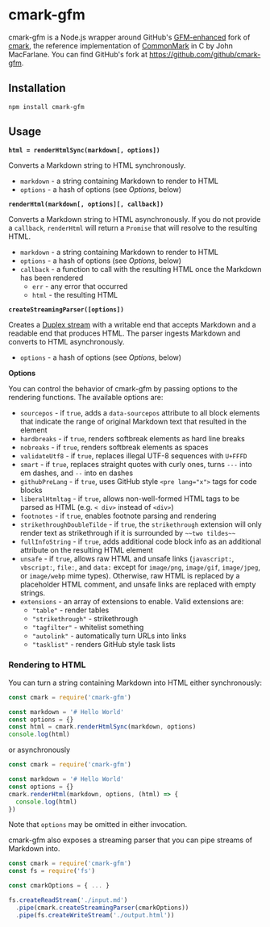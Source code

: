 # cmark-gfm

cmark-gfm is a Node.js wrapper around GitHub's [GFM-enhanced](https://github.github.com/gfm/) fork of [cmark](https://github.com/github/cmark-gfm), the reference implementation of [CommonMark](http://commonmark.org/) in C by John MacFarlane. You can find GitHub's fork at https://github.com/github/cmark-gfm.

## Installation

```
npm install cmark-gfm
```

## Usage

**`html = renderHtmlSync(markdown[, options])`**

Converts a Markdown string to HTML synchronously.

  * `markdown` - a string containing Markdown to render to HTML
  * `options` - a hash of options (see *Options*, below)

**`renderHtml(markdown[, options][, callback])`**

Converts a Markdown string to HTML asynchronously. If you do not provide a `callback`, `renderHtml` will return a `Promise` that will resolve to the resulting HTML.

  * `markdown` - a string containing Markdown to render to HTML
  * `options` - a hash of options (see *Options*, below)
  * `callback` - a function to call with the resulting HTML once the Markdown has been rendered
    * `err` - any error that occurred
    * `html` - the resulting HTML

**`createStreamingParser([options])`**

Creates a [Duplex stream](https://nodejs.org/api/stream.html#stream_class_stream_duplex) with a writable end that accepts Markdown and a readable end that produces HTML. The parser ingests Markdown and converts to HTML asynchronously.

  * `options` - a hash of options (see *Options*, below)

**Options**

You can control the behavior of cmark-gfm by passing options to the rendering functions. The available options are:

  * `sourcepos` - if `true`, adds a `data-sourcepos` attribute to all block elements that indicate the range of original Markdown text that resulted in the element
  * `hardbreaks` - if `true`, renders softbreak elements as hard line breaks
  * `nobreaks` - if `true`, renders softbreak elements as spaces
  * `validateUtf8` - if `true`, replaces illegal UTF-8 sequences with `U+FFFD`
  * `smart` - if `true`, replaces straight quotes with curly ones, turns `---` into em dashes, and `--` into en dashes
  * `githubPreLang` - if `true`, uses GitHub style `<pre lang="x">` tags for code blocks
  * `liberalHtmltag` - if `true`, allows non-well-formed HTML tags to be parsed as HTML (e.g. `< div>` instead of `<div>`)
  * `footnotes` - if `true`, enables footnote parsing and rendering
  * `strikethroughDoubleTilde` - if `true`, the `strikethrough` extension will only render text as strikethrough if it is surrounded by `~~two tildes~~`
  * `fullInfoString` - if `true`, adds additional code block info as an additional attribute on the resulting HTML element
  * `unsafe` - if `true`, allows raw HTML and unsafe links (`javascript:`, `vbscript:`, `file:`, and `data:` except for `image/png`, `image/gif`, `image/jpeg`, or `image/webp` mime types). Otherwise, raw HTML is replaced by a placeholder HTML comment, and unsafe links are replaced with empty strings.
  * `extensions` - an array of extensions to enable. Valid extensions are:
    * `"table"` - render tables
    * `"strikethrough"` - strikethrough
    * `"tagfilter"` - whitelist something
    * `"autolink"` - automatically turn URLs into links
    * `"tasklist"` - renders GitHub style task lists

### Rendering to HTML

You can turn a string containing Markdown into HTML either synchronously:

```javascript
const cmark = require('cmark-gfm')

const markdown = '# Hello World'
const options = {}
const html = cmark.renderHtmlSync(markdown, options)
console.log(html)
```

or asynchronously

```javascript
const cmark = require('cmark-gfm')

const markdown = '# Hello World'
const options = {}
cmark.renderHtml(markdown, options, (html) => {
  console.log(html)
})
```

Note that `options` may be omitted in either invocation.

cmark-gfm also exposes a streaming parser that you can pipe streams of Markdown into.

```javascript
const cmark = require('cmark-gfm')
const fs = require('fs')

const cmarkOptions = { ... }

fs.createReadStream('./input.md')
  .pipe(cmark.createStreamingParser(cmarkOptions))
  .pipe(fs.createWriteStream('./output.html'))
```

